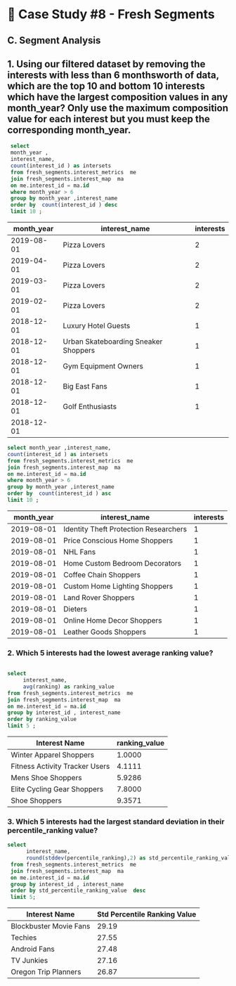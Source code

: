 
# 🍊 Case Study #8 - Fresh Segments
## C. Segment Analysis

## 1. Using our filtered dataset by removing the interests with less than 6 monthsworth of data, which are the top 10 and bottom 10 interests which have the largest composition values in any month_year? Only use the  maximum composition value for each interest but you must keep the corresponding month_year.

```sql 
 select 
 month_year ,
 interest_name,
 count(interest_id ) as intersets
 from fresh_segments.interest_metrics  me
 join fresh_segments.interest_map  ma 
 on me.interest_id = ma.id 
 where month_year > 6
 group by month_year ,interest_name
 order by  count(interest_id ) desc 
 limit 10 ;
 ```
 | month_year | interest_name                           | interests |
|------------|-----------------------------------------|-----------|
| 2019-08-01 | Pizza Lovers                            | 2         |
| 2019-04-01 | Pizza Lovers                            | 2         |
| 2019-03-01 | Pizza Lovers                            | 2         |
| 2019-02-01 | Pizza Lovers                            | 2         |
| 2018-12-01 | Luxury Hotel Guests                     | 1         |
| 2018-12-01 | Urban Skateboarding Sneaker Shoppers    | 1         |
| 2018-12-01 | Gym Equipment Owners                    | 1         |
| 2018-12-01 | Big East Fans                           | 1         |
| 2018-12-01 | Golf Enthusiasts                        | 1         |
| 2018-12-01 |

 ```sql
 select month_year ,interest_name,
 count(interest_id ) as intersets
 from fresh_segments.interest_metrics  me
 join fresh_segments.interest_map  ma 
 on me.interest_id = ma.id 
 where month_year > 6
 group by month_year ,interest_name
 order by  count(interest_id ) asc
 limit 10 ;
 ```

 | month_year | interest_name                        | interests |
|------------|-------------------------------------|-----------|
| 2019-08-01 | Identity Theft Protection Researchers | 1         |
| 2019-08-01 | Price Conscious Home Shoppers        | 1         |
| 2019-08-01 | NHL Fans                            | 1         |
| 2019-08-01 | Home Custom Bedroom Decorators       | 1         |
| 2019-08-01 | Coffee Chain Shoppers               | 1         |
| 2019-08-01 | Custom Home Lighting Shoppers        | 1         |
| 2019-08-01 | Land Rover Shoppers                 | 1         |
| 2019-08-01 | Dieters                             | 1         |
| 2019-08-01 | Online Home Decor Shoppers           | 1         |
| 2019-08-01 | Leather Goods Shoppers               | 1         |

 ### 2. Which 5 interests had the lowest average ranking value?

 ```sql
 
select 
	  interest_name,
      avg(ranking) as ranking_value 
 from fresh_segments.interest_metrics  me
 join fresh_segments.interest_map  ma 
 on me.interest_id = ma.id 
 group by interest_id , interest_name 
 order by ranking_value 
 limit 5 ;
```
| Interest Name                  | ranking_value              |
|---------------------------------|--------------------------|
| Winter Apparel Shoppers         | 1.0000                   |
| Fitness Activity Tracker Users  | 4.1111                   |
| Mens Shoe Shoppers              | 5.9286                   |
| Elite Cycling Gear Shoppers     | 7.8000                   |
| Shoe Shoppers                   | 9.3571                   |

### 3. Which 5 interests had the largest standard deviation in their percentile_ranking value? 

```sql
select 
	  interest_name,
      round(stddev(percentile_ranking),2) as std_percentile_ranking_value  
 from fresh_segments.interest_metrics  me
 join fresh_segments.interest_map  ma 
 on me.interest_id = ma.id 
 group by interest_id , interest_name 
 order by std_percentile_ranking_value  desc
 limit 5;
 ``` 

 | Interest Name           | Std Percentile Ranking Value |
|-------------------------|-----------------------------|
| Blockbuster Movie Fans  | 29.19                       |
| Techies                 | 27.55                       |
| Android Fans            | 27.48                       |
| TV Junkies              | 27.16                       |
| Oregon Trip Planners    | 26.87                       |



